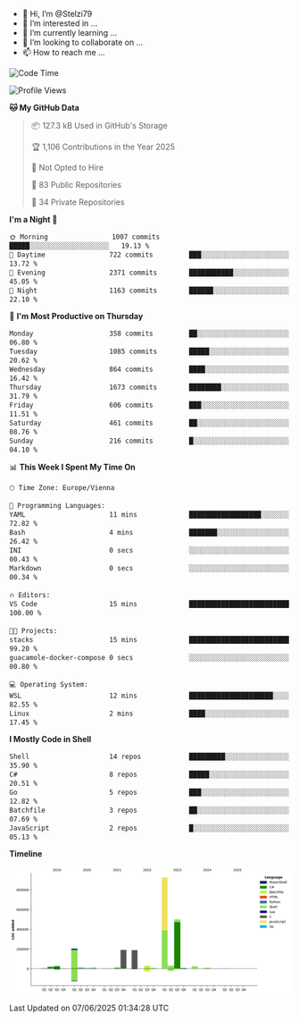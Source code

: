 - 👋 Hi, I’m @Stelzi79
- 👀 I’m interested in ...
- 🌱 I’m currently learning ...
- 💞️ I’m looking to collaborate on ...
- 📫 How to reach me ...

<!--START_SECTION:waka-->
![Code Time](http://img.shields.io/badge/Code%20Time-1%2C140%20hrs%2025%20mins-blue)

![Profile Views](http://img.shields.io/badge/Profile%20Views-0-blue)

**🐱 My GitHub Data** 

> 📦 127.3 kB Used in GitHub's Storage 
 > 
> 🏆 1,106 Contributions in the Year 2025
 > 
> 🚫 Not Opted to Hire
 > 
> 📜 83 Public Repositories 
 > 
> 🔑 34 Private Repositories 
 > 
**I'm a Night 🦉** 

```text
🌞 Morning                1007 commits        █████░░░░░░░░░░░░░░░░░░░░   19.13 % 
🌆 Daytime                722 commits         ███░░░░░░░░░░░░░░░░░░░░░░   13.72 % 
🌃 Evening                2371 commits        ███████████░░░░░░░░░░░░░░   45.05 % 
🌙 Night                  1163 commits        ██████░░░░░░░░░░░░░░░░░░░   22.10 % 
```
📅 **I'm Most Productive on Thursday** 

```text
Monday                   358 commits         ██░░░░░░░░░░░░░░░░░░░░░░░   06.80 % 
Tuesday                  1085 commits        █████░░░░░░░░░░░░░░░░░░░░   20.62 % 
Wednesday                864 commits         ████░░░░░░░░░░░░░░░░░░░░░   16.42 % 
Thursday                 1673 commits        ████████░░░░░░░░░░░░░░░░░   31.79 % 
Friday                   606 commits         ███░░░░░░░░░░░░░░░░░░░░░░   11.51 % 
Saturday                 461 commits         ██░░░░░░░░░░░░░░░░░░░░░░░   08.76 % 
Sunday                   216 commits         █░░░░░░░░░░░░░░░░░░░░░░░░   04.10 % 
```


📊 **This Week I Spent My Time On** 

```text
🕑︎ Time Zone: Europe/Vienna

💬 Programming Languages: 
YAML                     11 mins             ██████████████████░░░░░░░   72.82 % 
Bash                     4 mins              ███████░░░░░░░░░░░░░░░░░░   26.42 % 
INI                      0 secs              ░░░░░░░░░░░░░░░░░░░░░░░░░   00.43 % 
Markdown                 0 secs              ░░░░░░░░░░░░░░░░░░░░░░░░░   00.34 % 

🔥 Editors: 
VS Code                  15 mins             █████████████████████████   100.00 % 

🐱‍💻 Projects: 
stacks                   15 mins             █████████████████████████   99.20 % 
guacamole-docker-compose 0 secs              ░░░░░░░░░░░░░░░░░░░░░░░░░   00.80 % 

💻 Operating System: 
WSL                      12 mins             █████████████████████░░░░   82.55 % 
Linux                    2 mins              ████░░░░░░░░░░░░░░░░░░░░░   17.45 % 
```

**I Mostly Code in Shell** 

```text
Shell                    14 repos            █████████░░░░░░░░░░░░░░░░   35.90 % 
C#                       8 repos             █████░░░░░░░░░░░░░░░░░░░░   20.51 % 
Go                       5 repos             ███░░░░░░░░░░░░░░░░░░░░░░   12.82 % 
Batchfile                3 repos             ██░░░░░░░░░░░░░░░░░░░░░░░   07.69 % 
JavaScript               2 repos             █░░░░░░░░░░░░░░░░░░░░░░░░   05.13 % 
```



**Timeline**

![Lines of Code chart](https://raw.githubusercontent.com/Stelzi79/Stelzi79/main/assets/bar_graph.png)


 Last Updated on 07/06/2025 01:34:28 UTC
<!--END_SECTION:waka-->

<!---
Stelzi79/Stelzi79 is a ✨ special ✨ repository because its `README.md` (this file) appears on your GitHub profile.
You can click the Preview link to take a look at your changes.
--->

